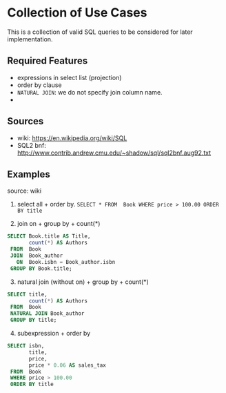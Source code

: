 # Collection of Use Cases

This is a collection of valid SQL queries to be considered for later implementation.

## Required Features

- expressions in select list (projection)
- order by clause
- `NATURAL JOIN`: we do not specify join column name.
-

## Sources

- wiki: https://en.wikipedia.org/wiki/SQL
- SQL2 bnf: http://www.contrib.andrew.cmu.edu/~shadow/sql/sql2bnf.aug92.txt


## Examples

source: wiki

1. select all + order by.
`SELECT * FROM  Book WHERE price > 100.00 ORDER BY title`

2. join on + group by + count(*)

``` sql
SELECT Book.title AS Title,
       count(*) AS Authors
 FROM  Book
 JOIN  Book_author
   ON  Book.isbn = Book_author.isbn
 GROUP BY Book.title;
```

3. natural join (without on) + group by + count(*)

``` sql
SELECT title,
       count(*) AS Authors
 FROM  Book
 NATURAL JOIN Book_author
 GROUP BY title;
```

4. subexpression + order by

``` sql
SELECT isbn,
       title,
       price,
       price * 0.06 AS sales_tax
 FROM  Book
 WHERE price > 100.00
 ORDER BY title
```
